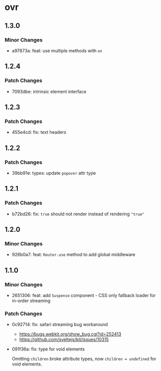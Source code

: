 # ovr

## 1.3.0

### Minor Changes

- a97873a: feat: use multiple methods with `on`

## 1.2.4

### Patch Changes

- 7093dbe: intrinsic element interface

## 1.2.3

### Patch Changes

- 455e4cd: fix: text headers

## 1.2.2

### Patch Changes

- 39bb91e: types: update `popover` attr type

## 1.2.1

### Patch Changes

- b72bd26: fix: `true` should not render instead of rendering `"true"`

## 1.2.0

### Minor Changes

- 926b0a7: feat: `Router.use` method to add global middleware

## 1.1.0

### Minor Changes

- 2651306: feat: add `Suspense` component - CSS only fallback loader for in-order streaming

### Patch Changes

- 0c92714: fix: safari streaming bug workaround

  - https://bugs.webkit.org/show_bug.cgi?id=252413
  - https://github.com/sveltejs/kit/issues/10315

- 091f36a: fix: type for void elements

  Omitting `children` broke attribute types, now `children = undefined` for void elements.
